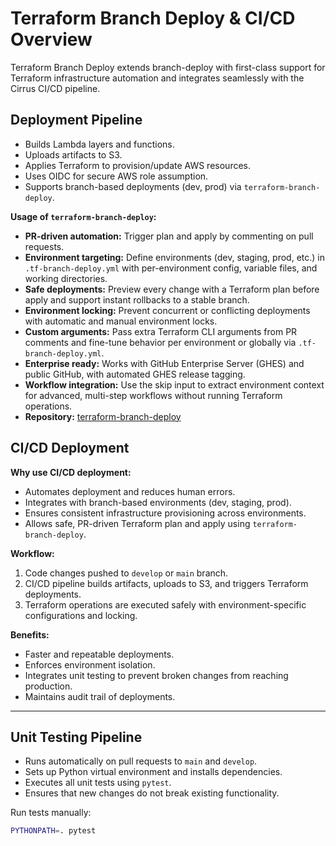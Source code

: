 # Terraform Branch Deploy & CI/CD Overview

Terraform Branch Deploy extends branch-deploy with first-class support for Terraform infrastructure automation and integrates seamlessly with the Cirrus CI/CD pipeline.

## Deployment Pipeline

- Builds Lambda layers and functions.
- Uploads artifacts to S3.
- Applies Terraform to provision/update AWS resources.
- Uses OIDC for secure AWS role assumption.
- Supports branch-based deployments (dev, prod) via `terraform-branch-deploy`.

**Usage of `terraform-branch-deploy`:**

- **PR-driven automation:** Trigger plan and apply by commenting on pull requests.
- **Environment targeting:** Define environments (dev, staging, prod, etc.) in `.tf-branch-deploy.yml` with per-environment config, variable files, and working directories.
- **Safe deployments:** Preview every change with a Terraform plan before apply and support instant rollbacks to a stable branch.
- **Environment locking:** Prevent concurrent or conflicting deployments with automatic and manual environment locks.
- **Custom arguments:** Pass extra Terraform CLI arguments from PR comments and fine-tune behavior per environment or globally via `.tf-branch-deploy.yml`.
- **Enterprise ready:** Works with GitHub Enterprise Server (GHES) and public GitHub, with automated GHES release tagging.
- **Workflow integration:** Use the skip input to extract environment context for advanced, multi-step workflows without running Terraform operations.
- **Repository:** [terraform-branch-deploy](https://github.com/scarowar/terraform-branch-deploy)

## CI/CD Deployment

**Why use CI/CD deployment:**

- Automates deployment and reduces human errors.
- Integrates with branch-based environments (dev, staging, prod).
- Ensures consistent infrastructure provisioning across environments.
- Allows safe, PR-driven Terraform plan and apply using `terraform-branch-deploy`.

**Workflow:**

1. Code changes pushed to `develop` or `main` branch.
2. CI/CD pipeline builds artifacts, uploads to S3, and triggers Terraform deployments.
3. Terraform operations are executed safely with environment-specific configurations and locking.

**Benefits:**

- Faster and repeatable deployments.
- Enforces environment isolation.
- Integrates unit testing to prevent broken changes from reaching production.
- Maintains audit trail of deployments.

---

## Unit Testing Pipeline

- Runs automatically on pull requests to `main` and `develop`.
- Sets up Python virtual environment and installs dependencies.
- Executes all unit tests using `pytest`.
- Ensures that new changes do not break existing functionality.

Run tests manually:

```bash
PYTHONPATH=. pytest
```
